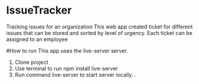 # IssueTracker
Tracking issues for an organization
This web app created ticket for different issues that can be stored and sorted by level of urgency. Each ticket can be assigned to an employee

#How to run
This app uses the live-server server. 
1. Clone project
2. Use terminal to run npm install live-server
3. Run command live-server to start server locally. .
